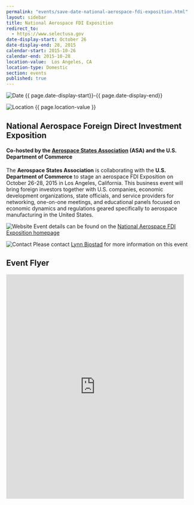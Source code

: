 ```yaml
---
permalink: "events/save-date-national-aerospace-fdi-exposition.html"
layout: sidebar
title: National Aerospace FDI Exposition
redirect_to:
  - https://www.selectusa.gov
date-display-start: October 26
date-display-end: 28, 2015
calendar-start: 2015-10-26
calendar-end: 2015-10-28
location-value:  Los Angeles, CA 
location-type: Domestic
section: events
published: true
---
```

![Date](https://google.github.io/material-design-icons/action/svg/design/ic_event_24px.svg "Date") {{ page.date-display-start}}-{{ page.date-display-end}}

![Location](http://google.github.io/material-design-icons/social/svg/design/ic_location_city_24px.svg "Location") {{ page.location-value }}

## National Aerospace Foreign Direct Investment Exposition

#### Co-hosted by the&nbsp;[Aerospace States Association](http://aerostates.org/)&nbsp;(ASA) and the U.S. Department of Commerce 

The **Aerospace States Association** is collaborating with the **U.S. Department of Commerce** to stage an aerospace FDI Exposition on October 26-28, 2015 in Los Angeles, California. This business event will bring foreign investors together with U.S. companies, economic development organizations, state officials, and service providers for networking, one-on-one meetings, and educational panels focused on economic dynamics and regulations geared specifically to aerospace manufacturing in the United States.

![Website](https://google.github.io/material-design-icons/action/svg/design/ic_exit_to_app_24px.svg "Website") Event details can be found on the [National Aerospace FDI Exposition homepage](http://www.aeroinvestmentexpo.com/)

![Contact](https://google.github.io/material-design-icons/action/svg/design/ic_question_answer_24px.svg "Contact") Please contact [Lynn Bjostad](mailto:lynn@meetingsbypremier.com) for more information on this event

## Event Flyer

<iframe src="https://www.slideshare.net/slideshow/embed_code/key/4MCX7AVI3vd4hZ" width="476" height="600" frameborder="0" marginwidth="0" marginheight="0" scrolling="no"></iframe>
  
 
